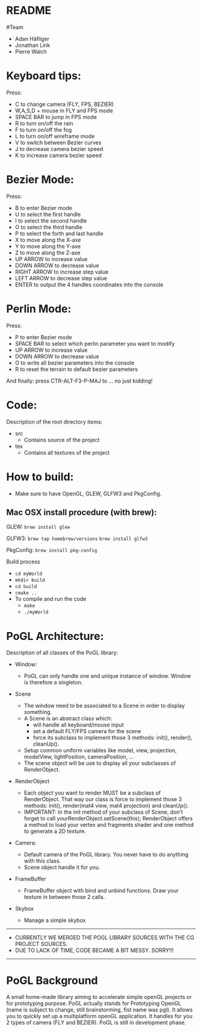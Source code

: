 README
==================================

#Team

* Adan Häfliger
* Jonathan Link
* Pierre Walch



# Keyboard tips:

Press:

* C to change camera (FLY, FPS, BEZIER)
* W,A,S,D + mouse in FLY and FPS mode	
* SPACE BAR to jump in FPS mode
* R to turn on/off the rain
* F to turn on/off the fog
* L to turn on/off wireframe mode
* V to switch between Bezier curves
* J to decrease camera bezier speed
* K to increase camera bezier speed

# Bezier Mode:

Press:

* B to enter Bezier mode
* U to select the first handle
* I to select the second handle
* O to select the third handle
* P to select the forth and last handle
* X to move along the X-axe
* Y to move along the Y-axe
* Z to move along the Z-axe
* UP ARROW to increase value
* DOWN ARROW to decrease value
* RIGHT ARROW to increase step value
* LEFT ARROW to decrease step value
* ENTER to output the 4 handles coordinates into the console

# Perlin Mode:

Press:

* P to enter Bezier mode
* SPACE BAR to select which perlin parameter you want to modify
* UP ARROW to increase value
* DOWN ARROW to decrease value
* O to write all bezier parameters into the console
* R to reset the terrain to default bezier parameters

And finally: press CTR-ALT-F3-P-MAJ to ... no just kidding!


# Code:
Description of the root directory items:

* src
   * Contains source of the project
* tex
   * Contains all textures of the project


# How to build:

* Make sure to have OpenGL, GLEW, GLFW3 and PkgConfig.

## Mac OSX install procedure (with brew):

GLEW:
`brew install glew`

GLFW3:
`brew tap homebrew/versions`
`brew install glfw3`

PkgConfig:
`brew install pkg-config`

Build process
* `cd myWorld`
* `mkdir build`
* `cd build`
* `cmake ..`
* To compile and run the code
    * `make`
    * `./myWorld`

# PoGL Architecture:

Description of all classes of the PoGL library:

* Window:
    * PoGL can only handle one and unique instance of window. Window is therefore a singleton.

* Scene
    * The window need to be associated to a Scene in order to display something.
    * A Scene is an abstract class which:
        * will handle all keyboard/mouse input
        * set a default FLY/FPS camera for the scene
        * force its subclass to implement those 3 methods: init(), render(), cleanUp().
    * Setup common uniform variables like model, view, projection, modelView, lightPosition, cameraPosition, ...
    * The scene object will be use to display all your subclasses of RenderObject.

* RenderObject
    * Each object you want to render MUST be a subclass of RenderObject. That way our class is force to implement those 3 methods: init(), render(mat4 view, mat4 projection) and cleanUp().
    * IMPORTANT: In the init method of your subclass of Scene, don’t forget to call yourRenderObject.setScene(this);
    RenderObject offers a method to load your vertex and fragments shader and one method to generate a 2D texture.
    
* Camera:
    * Default camera of the PoGL library. You never have to do anything with this class. 
    * Scene object handle it for you.

* FrameBuffer
    * FrameBuffer object with bind and unbind functions. Draw your texture in between those 2 calls.

* Skybox
	* Manage a simple skybox	 


********************************************************************
* CURRENTLY WE MERGED THE POGL LIBRARY SOURCES WITH THE CG PROJECT SOURCES.
* DUE TO LACK OF TIME, CODE BECAME A BIT MESSY. SORRY!!!
********************************************************************

# PoGL Background

A small home-made library aiming to accelerate simple openGL projects or for prototyping purpose. PoGL actually stands for Prototyping OpenGL (name is subject to change, still brainstorming, fist name was pgl). It allows you to quickly set up a multiplatform openGL application. It handles for you 2 types of camera (FLY and BEZIER). PoGL is still in development phase.


